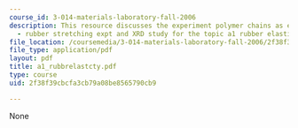 ```yaml
---
course_id: 3-014-materials-laboratory-fall-2006
description: This resource discusses the experiment polymer chains as entropy springs
  - rubber stretching expt and XRD study for the topic a1 rubber elasticity.
file_location: /coursemedia/3-014-materials-laboratory-fall-2006/2f38f39cbcfa3cb79a08be8565790cb9_a1_rubbrelastcty.pdf
file_type: application/pdf
layout: pdf
title: a1_rubbrelastcty.pdf
type: course
uid: 2f38f39cbcfa3cb79a08be8565790cb9

---
```

None